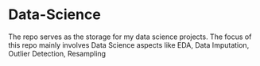 # Data-Science
The repo serves as the storage for my data science projects. The focus of this repo mainly involves Data Science aspects like EDA, Data Imputation, Outlier Detection, Resampling
